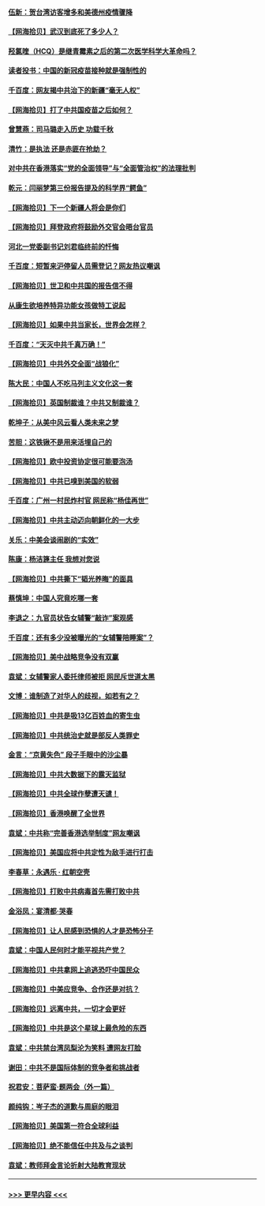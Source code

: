 #### [伍新：贺台湾访客增多和美德州疫情骤降](../pages/nsc993/n12865651.md?t=04081802) 
#### [【网海拾贝】武汉到底死了多少人？](../pages/nsc993/n12863707.md?t=04081802) 
#### [羟氯喹（HCQ）是继青霉素之后的第二次医学科学大革命吗？](../pages/nsc993/n12638564.md?t=04081802) 
#### [读者投书：中国的新冠疫苗接种就是强制性的](../pages/nsc993/n12859932.md?t=04081802) 
#### [千百度：网友揭中共治下的新疆“毫无人权”](../pages/nsc993/n12858385.md?t=04081802) 
#### [【网海拾贝】打了中共国疫苗之后如何？](../pages/nsc993/n12857866.md?t=04081802) 
#### [曾慧燕：司马璐走入历史 功载千秋](../pages/nsc993/n12856996.md?t=04081802) 
#### [清竹：是执法 还是赤匪在抢劫？](../pages/nsc993/n12856952.md?t=04081802) 
#### [对中共在香港落实“党的全面领导”与“全面管治权”的法理批判](../pages/nsc993/n12856929.md?t=04081802) 
#### [乾元：闫丽梦第三份报告提及的科学界“鳄鱼”](../pages/nsc993/n12855985.md?t=04081802) 
#### [【网海拾贝】下一个新疆人将会是你们](../pages/nsc993/n12855864.md?t=04081802) 
#### [【网海拾贝】拜登政府将鼓励外交官会晤台官员](../pages/nsc993/n12853615.md?t=04081802) 
#### [河北一党委副书记刘君临终前的忏悔](../pages/nsc993/n12849420.md?t=04081802) 
#### [千百度：短暂来沪停留人员需登记？网友热议嘲讽](../pages/nsc993/n12853497.md?t=04081802) 
#### [【网海拾贝】世卫和中共国的报告信不得](../pages/nsc993/n12850902.md?t=04081802) 
#### [从康生欲培养特异功能女孩做特工说起](../pages/nsc993/n12849289.md?t=04081802) 
#### [【网海拾贝】如果中共当家长，世界会怎样？](../pages/nsc993/n12848436.md?t=04081802) 
#### [千百度：“天灭中共千真万确！”](../pages/nsc993/n12845659.md?t=04081802) 
#### [【网海拾贝】中共外交全面“战狼化”](../pages/nsc993/n12845607.md?t=04081802) 
#### [陈大民：中国人不吃马列主义文化这一套](../pages/nsc993/n12842496.md?t=04081802) 
#### [【网海拾贝】英国制裁谁？中共又制裁谁？](../pages/nsc993/n12840909.md?t=04081802) 
#### [乾坤子：从美中风云看人类未来之梦](../pages/nsc993/n12840590.md?t=04081802) 
#### [苦胆：这铁锹不是用来活埋自己的](../pages/nsc993/n12839512.md?t=04081802) 
#### [【网海拾贝】欧中投资协定很可能要泡汤](../pages/nsc993/n12835122.md?t=04081802) 
#### [【网海拾贝】中共已嗅到美国的软弱](../pages/nsc993/n12832411.md?t=04081802) 
#### [千百度：广州一村民炸村官 网民称“杨佳再世”](../pages/nsc993/n12832380.md?t=04081802) 
#### [【网海拾贝】中共主动迈向朝鲜化的一大步](../pages/nsc993/n12829887.md?t=04081802) 
#### [关乐：中美会谈闹剧的“实效”](../pages/nsc993/n12826698.md?t=04081802) 
#### [陈康：杨洁篪主任  我想对您说](../pages/nsc993/n12826609.md?t=04081802) 
#### [【网海拾贝】中共撕下“韬光养晦”的面具](../pages/nsc993/n12826459.md?t=04081802) 
#### [蔡慎坤：中国人究竟吃哪一套](../pages/nsc993/n12826010.md?t=04081802) 
#### [李退之：九官员状告女辅警“敲诈”案观感](../pages/nsc993/n12823984.md?t=04081802) 
#### [千百度：还有多少没被曝光的“女辅警陪睡案”？](../pages/nsc993/n12822136.md?t=04081802) 
#### [【网海拾贝】美中战略竞争没有双赢](../pages/nsc993/n12822105.md?t=04081802) 
#### [袁斌：女辅警家人委托律师被拒 网民斥世道太黑](../pages/nsc993/n12822004.md?t=04081802) 
#### [文博：谁制造了对华人的歧视，如若有之？](../pages/nsc993/n12821635.md?t=04081802) 
#### [【网海拾贝】中共是吸13亿百姓血的寄生虫](../pages/nsc993/n12819191.md?t=04081802) 
#### [【网海拾贝】中共统治史就是部反人类罪史](../pages/nsc993/n12816738.md?t=04081802) 
#### [金言：“京黄失色” 段子手眼中的沙尘暴](../pages/nsc993/n12815700.md?t=04081802) 
#### [【网海拾贝】中共大数据下的露天监狱](../pages/nsc993/n12811075.md?t=04081802) 
#### [【网海拾贝】中共全球作孽遭天谴！](../pages/nsc993/n12810258.md?t=04081802) 
#### [【网海拾贝】香港唤醒了全世界](../pages/nsc993/n12809100.md?t=04081802) 
#### [袁斌：中共称“完善香港选举制度”网友嘲讽](../pages/nsc993/n12808994.md?t=04081802) 
#### [【网海拾贝】美国应将中共定性为敌手进行打击](../pages/nsc993/n12806870.md?t=04081802) 
#### [李春草：永遇乐 · 红朝空壳](../pages/nsc993/n12805365.md?t=04081802) 
#### [【网海拾贝】打败中共病毒首先需打败中共](../pages/nsc993/n12803930.md?t=04081802) 
#### [金浴凤：宴清都‧哭春](../pages/nsc993/n12801601.md?t=04081802) 
#### [【网海拾贝】让人民感到恐惧的人才是恐怖分子](../pages/nsc993/n12799347.md?t=04081802) 
#### [袁斌：中国人民何时才能平视共产党？](../pages/nsc993/n12799306.md?t=04081802) 
#### [【网海拾贝】中共拿网上追逃恐吓中国民众](../pages/nsc993/n12796905.md?t=04081802) 
#### [【网海拾贝】中美应竞争、合作还是对抗？](../pages/nsc993/n12794675.md?t=04081802) 
#### [【网海拾贝】远离中共，一切才会更好](../pages/nsc993/n12793572.md?t=04081802) 
#### [【网海拾贝】中共是这个星球上最危险的东西](../pages/nsc993/n12791400.md?t=04081802) 
#### [袁斌：中共禁台湾凤梨沦为笑料 遭网友打脸](../pages/nsc993/n12791335.md?t=04081802) 
#### [谢田：中共不是国际体制的竞争者和挑战者](../pages/nsc993/n12791212.md?t=04081802) 
#### [祝君安：菩萨蛮·题两会（外一篇）](../pages/nsc993/n12786801.md?t=04081802) 
#### [颜纯钩：岑子杰的道歉与周庭的眼泪](../pages/nsc993/n12786775.md?t=04081802) 
#### [【网海拾贝】美国第一符合全球利益](../pages/nsc993/n12786666.md?t=04081802) 
#### [【网海拾贝】绝不能信任中共及与之谈判](../pages/nsc993/n12784266.md?t=04081802) 
#### [袁斌：教师拜金言论折射大陆教育现状](../pages/nsc993/n12783868.md?t=04081802) 

----
#### [ >>> 更早内容 <<< ](../indexes/nsc993-earlier.md)
